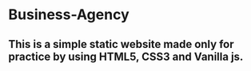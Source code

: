 # Business-Agency
## This is a simple static website made only for practice by using HTML5, CSS3 and Vanilla js.
